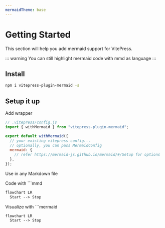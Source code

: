 ```yaml
---
mermaidTheme: base
---
```


# Getting Started

This section will help you add mermaid support for VitePress.

::: warning
You can still highlight mermaid code with mmd as language
:::

## Install

```bash
npm i vitepress-plugin-mermaid -s
```

## Setup it up

Add wrapper

```js
// .vitepress/config.js
import { withMermaid } from "vitepress-plugin-mermaid";

export default withMermaid({
  // your existing vitepress config...
  // optionally, you can pass MermaidConfig
  mermaid: {
    // refer https://mermaid-js.github.io/mermaid/#/Setup for options
  },
});
```

Use in any Markdown file

Code with ```mmd

```mmd
flowchart LR
  Start --> Stop
```

Visualize with ```mermaid

```mermaid
flowchart LR
  Start --> Stop
```

